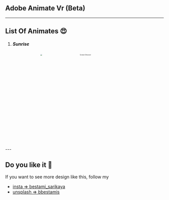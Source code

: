 ## Adobe Animate Vr (Beta)

-----

## List Of Animates 😍

1. ##### Sunrise
<p align="center"><img width="850px" src="/gifs/sunrise.gif" alt="Screen Shoooot" style="zoom:33%;" /></p>
---

## Do you like it 🚀

If you want to see more design like this, follow my

- [insta => bestami_sarikaya](https://www.instagram.com/bestami_sarikaya/) 
- [unsplash => bbestamis](https://unsplash.com/@bbestamis) 